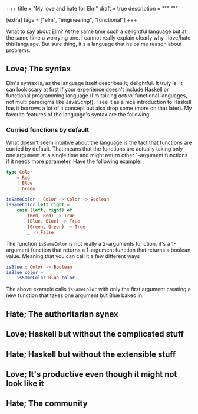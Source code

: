 +++
title = "My love and hate for Elm"
draft = true
description = """
"""

[extra]
tags = ["elm", "engineering", "functional"]
+++

What to say about [Elm](https://elm-lang.org)? At the same time such a delightful language but at the same time a worrying one. I cannot really explain clearly why I love/hate this language. But sure thing, it's a language that helps me reason about problems.

## **Love**; The syntax

Elm's syntax is, as the language itself describes it; delightful. It truly is. It can look scary at first if your experience doesn't include Haskell or functional programming language (I'm talking _actual_ functional languages, not multi paradigms like JavaScript). I see it as a nice introduction to Haskell has it borrows a lot of it concept but also drop some (more on that later). My favorite features of the language's syntax are the following

### Curried functions by default 

What doesn't seem intuitive about the language is the fact that functions are curried by default. That means that the functions are actually taking only one argument at a single time and might return other 1-argument functions if it needs more parameter. Have the following example:

```elm
type Color
    = Red
    | Blue
    | Green

isSameColor : Color -> Color -> Boolean
isSameColor left right = 
    case (left, right) of
        (Red, Red) -> True
        (Blue, Blue) -> True
        (Green, Green) -> True
        _ -> False
```

The function `isSameColor` is not really a 2-arguments function, it's a 1-argument function that returns a 1-argument function that returns a boolean value. Meaning that you can call it a few different ways

```elm
isBlue : Color -> Boolean
isBlue color =
    isSameColor Blue color
```

The above example calls `isSameColor` with only the first argument creating a new function that takes one argument but Blue baked in.


## **Hate**; The authoritarian synex

## **Love**; Haskell but without the complicated stuff

## **Hate**; Haskell but without the extensible stuff

## **Love**; It's productive even though it might not look like it

## **Hate**; The community

